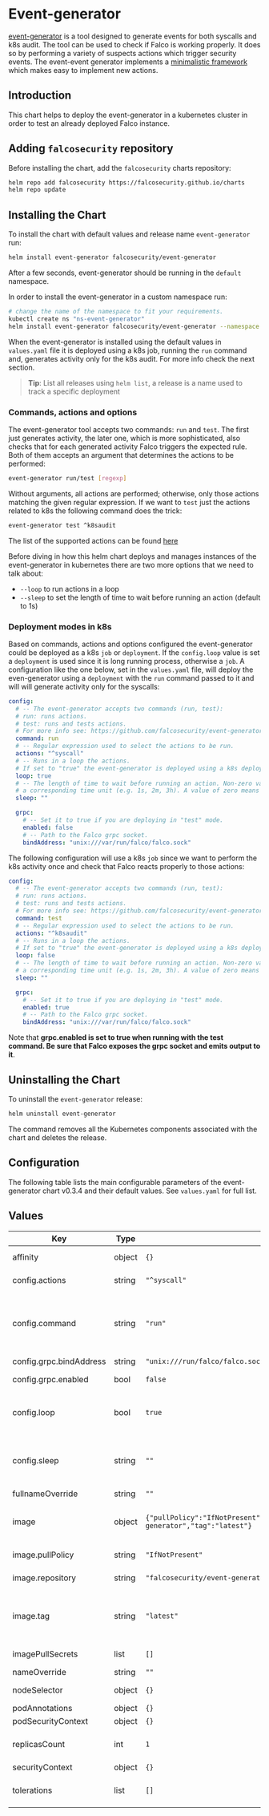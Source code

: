 # Event-generator

[event-generator](https://github.com/falcosecurity/event-generator) is a tool designed to generate events for both syscalls and k8s audit. The tool can be used to check if Falco is working properly. It does so by performing a variety of suspects actions which trigger security events. The event-event generator implements a [minimalistic framework](https://github.com/falcosecurity/event-generator/tree/master/events) which makes easy to implement new actions.

## Introduction

This chart helps to deploy the event-generator in a kubernetes cluster in order to test an already deployed Falco instance.

## Adding `falcosecurity` repository

Before installing the chart, add the `falcosecurity` charts repository:

```bash
helm repo add falcosecurity https://falcosecurity.github.io/charts
helm repo update
```

## Installing the Chart

To install the chart with default values and release name `event-generator` run:

```bash
helm install event-generator falcosecurity/event-generator
```

After a few seconds, event-generator should be running in the `default` namespace.

In order to install the event-generator in a custom namespace run:

```bash
# change the name of the namespace to fit your requirements.
kubectl create ns "ns-event-generator"
helm install event-generator falcosecurity/event-generator --namespace "ns-event-generator"
```
When the event-generator is installed using the default values in `values.yaml` file it is deployed using a k8s job, running the `run` command and, generates activity only for the k8s audit.
For more info check the next section.

> **Tip**: List all releases using `helm list`, a release is a name used to track a specific deployment

### Commands, actions and options

The event-generator tool accepts two commands: `run` and `test`. The first just generates activity, the later one, which is more sophisticated, also checks that for each generated activity Falco triggers the expected rule. Both of them accepts an argument that determines the actions to be performed:

```bash
event-generator run/test [regexp]
```

Without arguments, all actions are performed; otherwise, only those actions matching the given regular expression. If we want to `test` just the actions related to k8s the following command does the trick:

```bash
event-generator test ^k8saudit
```
The list of the supported actions can be found [here](https://github.com/falcosecurity/event-generator#list-actions)

Before diving in how this helm chart deploys and manages instances of the event-generator in kubernetes there are two more options that we need to talk about:
+ `--loop` to run actions in a loop
+ `--sleep` to set the length of time to wait before running an action (default to 1s)

### Deployment modes in k8s
Based on commands, actions and options configured the event-generator could be deployed as a k8s `job` or `deployment`. If the `config.loop` value is set a `deployment` is used since it is long running process, otherwise a `job`.
A configuration like the one below, set in the `values.yaml` file, will deploy the even-generator using a `deployment` with the `run` command passed to it and will will generate activity only for the syscalls:
```yaml
config:
  # -- The event-generator accepts two commands (run, test):
  # run: runs actions.
  # test: runs and tests actions.
  # For more info see: https://github.com/falcosecurity/event-generator
  command: run
  # -- Regular expression used to select the actions to be run.
  actions: "^syscall"
  # -- Runs in a loop the actions.
  # If set to "true" the event-generator is deployed using a k8s deployment otherwise a k8s job.
  loop: true
  # -- The length of time to wait before running an action. Non-zero values should contain
  # a corresponding time unit (e.g. 1s, 2m, 3h). A value of zero means no sleep. (default 100ms)
  sleep: ""

  grpc:
    # -- Set it to true if you are deploying in "test" mode.
    enabled: false
    # -- Path to the Falco grpc socket.
    bindAddress: "unix:///var/run/falco/falco.sock"
```

The following configuration will use a k8s `job` since we want to perform the k8s activity once and check that Falco reacts properly to those actions:
```yaml
config:
  # -- The event-generator accepts two commands (run, test):
  # run: runs actions.
  # test: runs and tests actions.
  # For more info see: https://github.com/falcosecurity/event-generator
  command: test
  # -- Regular expression used to select the actions to be run.
  actions: "^k8saudit"
  # -- Runs in a loop the actions.
  # If set to "true" the event-generator is deployed using a k8s deployment otherwise a k8s job.
  loop: false
  # -- The length of time to wait before running an action. Non-zero values should contain
  # a corresponding time unit (e.g. 1s, 2m, 3h). A value of zero means no sleep. (default 100ms)
  sleep: ""

  grpc:
    # -- Set it to true if you are deploying in "test" mode.
    enabled: true
    # -- Path to the Falco grpc socket.
    bindAddress: "unix:///var/run/falco/falco.sock"
  ```

Note that **grpc.enabled is set to true when running with the test command. Be sure that Falco exposes the grpc socket and emits output to it**.

## Uninstalling the Chart
To uninstall the `event-generator` release:
```bash
helm uninstall event-generator
```
The command removes all the Kubernetes components associated with the chart and deletes the release.

## Configuration

The following table lists the main configurable parameters of the event-generator chart v0.3.4 and their default values. See `values.yaml` for full list.

## Values

| Key | Type | Default | Description |
|-----|------|---------|-------------|
| affinity | object | `{}` | Affinity, like the nodeSelector but with more expressive syntax. |
| config.actions | string | `"^syscall"` | Regular expression used to select the actions to be run. |
| config.command | string | `"run"` | The event-generator accepts two commands (run, test): run: runs actions. test: runs and tests actions. For more info see: https://github.com/falcosecurity/event-generator. |
| config.grpc.bindAddress | string | `"unix:///run/falco/falco.sock"` | Path to the Falco grpc socket. |
| config.grpc.enabled | bool | `false` | Set it to true if you are deploying in "test" mode. |
| config.loop | bool | `true` | Runs in a loop the actions. If set to "true" the event-generator is deployed using a k8s deployment otherwise a k8s job. |
| config.sleep | string | `""` | The length of time to wait before running an action. Non-zero values should contain a corresponding time unit (e.g. 1s, 2m, 3h). A value of zero means no sleep. (default 100ms) |
| fullnameOverride | string | `""` | Used to override the chart full name. |
| image | object | `{"pullPolicy":"IfNotPresent","repository":"falcosecurity/event-generator","tag":"latest"}` | Number of old history to retain to allow rollback (If not set, default Kubernetes value is set to 10) revisionHistoryLimit: 1 |
| image.pullPolicy | string | `"IfNotPresent"` | Pull policy for the event-generator image |
| image.repository | string | `"falcosecurity/event-generator"` | Repository from where the image is pulled. |
| image.tag | string | `"latest"` | Images' tag to select a development/custom version of event-generator instead of a release. Overrides the image tag whose default is the chart appVersion. |
| imagePullSecrets | list | `[]` | Secrets used to pull the image from a private repository. |
| nameOverride | string | `""` | Used to override the chart name. |
| nodeSelector | object | `{}` | Selectors to choose a given node where to run the pods. |
| podAnnotations | object | `{}` | Annotations to be added to the pod. |
| podSecurityContext | object | `{}` | Security context for the pod. |
| replicasCount | int | `1` | Number of replicas of the event-generator (meaningful when installed as a deployment). |
| securityContext | object | `{}` | Security context for the containers. |
| tolerations | list | `[]` | Tolerations to allow the pods to be scheduled on nodes whose taints the pod tolerates. |
